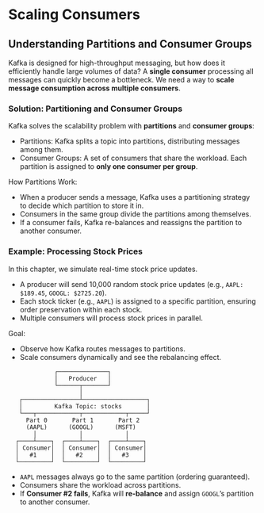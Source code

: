 # Scaling Consumers
## Understanding Partitions and Consumer Groups

Kafka is designed for high-throughput messaging, but how does it efficiently handle large volumes of data? A **single consumer** processing all messages can quickly become a bottleneck. We need a way to **scale message consumption across multiple consumers**.

### Solution: Partitioning and Consumer Groups

Kafka solves the scalability problem with **partitions** and **consumer groups**:
- Partitions: Kafka splits a topic into partitions, distributing messages among them.
- Consumer Groups: A set of consumers that share the workload. Each partition is assigned to **only one consumer per group**. 

How Partitions Work:
- When a producer sends a message, Kafka uses a partitioning strategy to decide which partition to store it in.
- Consumers in the same group divide the partitions among themselves.
- If a consumer fails, Kafka re-balances and reassigns the partition to another consumer.

### Example: Processing Stock Prices

In this chapter, we simulate real-time stock price updates.

- A producer will send 10,000 random stock price updates (e.g., `AAPL: $189.45`, `GOOGL: $2725.20`).
- Each stock ticker (e.g., `AAPL`) is assigned to a specific partition, ensuring order preservation within each stock.
- Multiple consumers will process stock prices in parallel.

Goal:
- Observe how Kafka routes messages to partitions.
- Scale consumers dynamically and see the rebalancing effect.

```
             ┌──────────────┐
             │   Producer   │
             └──────┬───────┘
                    │
   ┌────────────────┴──────────────────┐
   │         Kafka Topic: stocks       │
   └───┬────────────┬────────────┬─────┘
     Part 0       Part 1       Part 2
     (AAPL)      (GOOGL)      (MSFT)
       │            │            │
  ┌────┴────┐  ┌────┴────┐  ┌────┴────┐
  │ Consumer│  │ Consumer│  │ Consumer│
  │   #1    │  │   #2    │  │   #3    │
  └─────────┘  └─────────┘  └─────────┘
```

- `AAPL` messages always go to the same partition (ordering guaranteed).
- Consumers share the workload across partitions.
- If **Consumer #2 fails**, Kafka will **re-balance** and assign `GOOGL`’s partition to another consumer.
